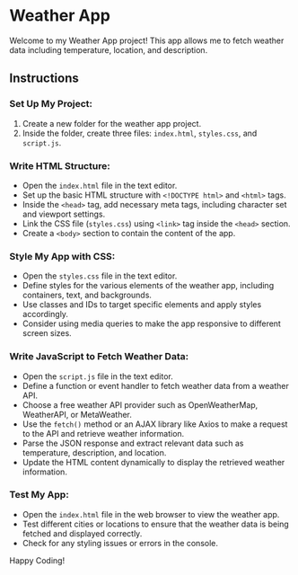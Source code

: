 # Weather App

Welcome to my Weather App project! This app allows me to fetch weather data including temperature, location, and description.

## Instructions

### Set Up My Project:

1. Create a new folder for the weather app project.
2. Inside the folder, create three files: `index.html`, `styles.css`, and `script.js`.

### Write HTML Structure:

- Open the `index.html` file in the text editor.
- Set up the basic HTML structure with `<!DOCTYPE html>` and `<html>` tags.
- Inside the `<head>` tag, add necessary meta tags, including character set and viewport settings.
- Link the CSS file (`styles.css`) using `<link>` tag inside the `<head>` section.
- Create a `<body>` section to contain the content of the app.

### Style My App with CSS:

- Open the `styles.css` file in the text editor.
- Define styles for the various elements of the weather app, including containers, text, and backgrounds.
- Use classes and IDs to target specific elements and apply styles accordingly.
- Consider using media queries to make the app responsive to different screen sizes.

### Write JavaScript to Fetch Weather Data:

- Open the `script.js` file in the text editor.
- Define a function or event handler to fetch weather data from a weather API.
- Choose a free weather API provider such as OpenWeatherMap, WeatherAPI, or MetaWeather.
- Use the `fetch()` method or an AJAX library like Axios to make a request to the API and retrieve weather information.
- Parse the JSON response and extract relevant data such as temperature, description, and location.
- Update the HTML content dynamically to display the retrieved weather information.

### Test My App:

- Open the `index.html` file in the web browser to view the weather app.
- Test different cities or locations to ensure that the weather data is being fetched and displayed correctly.
- Check for any styling issues or errors in the console.

Happy Coding!
